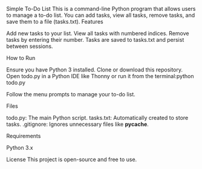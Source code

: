 Simple To-Do List
This is a command-line Python program that allows users to manage a to-do list. You can add tasks, view all tasks, remove tasks, and save them to a file (tasks.txt).
Features

Add new tasks to your list.
View all tasks with numbered indices.
Remove tasks by entering their number.
Tasks are saved to tasks.txt and persist between sessions.

How to Run

Ensure you have Python 3 installed.
Clone or download this repository.
Open todo.py in a Python IDE like Thonny or run it from the terminal:python todo.py


Follow the menu prompts to manage your to-do list.

Files

todo.py: The main Python script.
tasks.txt: Automatically created to store tasks.
.gitignore: Ignores unnecessary files like __pycache__.

Requirements

Python 3.x

License
This project is open-source and free to use.

